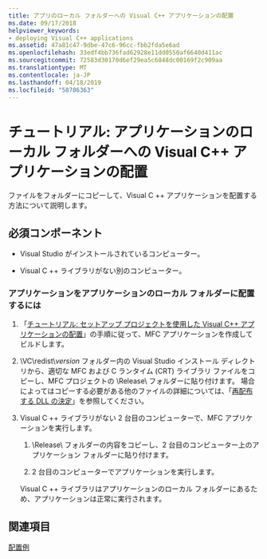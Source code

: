 ```yaml
---
title: アプリのローカル フォルダーへの Visual C++ アプリケーションの配置
ms.date: 09/17/2018
helpviewer_keywords:
- deploying Visual C++ applications
ms.assetid: 47a81c47-9dbe-47c6-96cc-fbb2fda5e6ad
ms.openlocfilehash: 33edf4bb736fad62928e11dd0550af6640d411ac
ms.sourcegitcommit: 72583d30170d6ef29ea5c6848dc00169f2c909aa
ms.translationtype: MT
ms.contentlocale: ja-JP
ms.lasthandoff: 04/18/2019
ms.locfileid: "58786363"
---
```

# <a name="walkthrough-deploying-a-visual-c-application-to-an-application-local-folder"></a>チュートリアル: アプリケーションのローカル フォルダーへの Visual C++ アプリケーションの配置

ファイルをフォルダーにコピーして、Visual C ++ アプリケーションを配置する方法について説明します。

## <a name="prerequisites"></a>必須コンポーネント

- Visual Studio がインストールされているコンピューター。

- Visual C ++ ライブラリがない別のコンピューター。

### <a name="to-deploy-an-application-to-an-application-local-folder"></a>アプリケーションをアプリケーションのローカル フォルダーに配置するには

1. 「[チュートリアル: セットアップ プロジェクトを使用した Visual C++ アプリケーションの配置](walkthrough-deploying-a-visual-cpp-application-by-using-a-setup-project.md)」の手順に従って、MFC アプリケーションを作成してビルドします。

1. \\VC\\redist\\*version* フォルダー内の Visual Studio インストール ディレクトリから、適切な MFC および C ランタイム (CRT) ライブラリ ファイルをコピーし、MFC プロジェクトの \Release\ フォルダーに貼り付けます。 場合によってはコピーする必要がある他のファイルの詳細については、「[再配布する DLL の決定](determining-which-dlls-to-redistribute.md)」を参照してください。

1. Visual C ++ ライブラリがない 2 台目のコンピューターで、MFC アプリケーションを実行します。

   1. \Release\ フォルダーの内容をコピーし、2 台目のコンピューター上のアプリケーション フォルダーに貼り付けます。

   1. 2 台目のコンピューターでアプリケーションを実行します。

   Visual C ++ ライブラリはアプリケーションのローカル フォルダーにあるため、アプリケーションは正常に実行されます。

## <a name="see-also"></a>関連項目

[配置例](deployment-examples.md)<br/>
